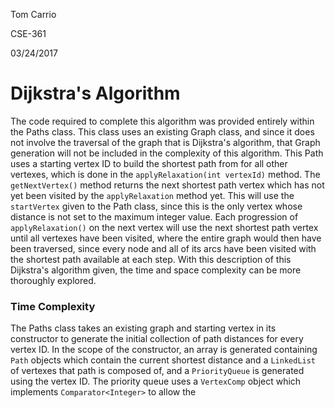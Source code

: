 Tom Carrio

CSE-361

03/24/2017

# Dijkstra's Algorithm

The code required to complete this algorithm was provided entirely within the Paths class. This class uses an existing Graph class, and since it does not involve the traversal of the graph that is Dijkstra's algorithm, that Graph generation will not be included in the complexity of this algorithm. This Path uses a starting vertex ID to build the shortest path from for all other vertexes, which is done in the `applyRelaxation(int vertexId)` method. The `getNextVertex()` method returns the next shortest path vertex which has not yet been visited by the `applyRelaxation` method yet. This will use the `startVertex` given to the Path class, since this is the only vertex whose distance is not set to the maximum integer value. Each progression of `applyRelaxation()` on the next vertex will use the next shortest path vertex until all vertexes have been visited, where the entire graph would then have been traversed, since every node and all of its arcs have been visited with the shortest path available at each step. With this description of this Dijkstra's algorithm given, the time and space complexity can be more thoroughly explored.

### Time Complexity

The Paths class takes an existing graph and starting vertex in its constructor to generate the initial collection of path distances for every vertex ID. In the scope of the constructor, an array is generated containing `Path` objects which contain the current shortest distance and a `LinkedList` of vertexes that path is composed of, and a `PriorityQueue` is generated using the vertex ID. The priority queue uses a `VertexComp` object which implements `Comparator<Integer>` to allow the 